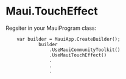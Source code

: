 # Maui.TouchEffect

Regsiter in your MauiProgram class:

        var builder = MauiApp.CreateBuilder();
                builder
                    .UseMauiCommunityToolkit()
                    .UseMauiTouchEffect()
                    .
                    .
                    .
